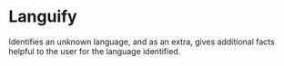 # Languify
Identifies an unknown language, and as an extra, gives additional facts helpful to the user for the language identified. 
